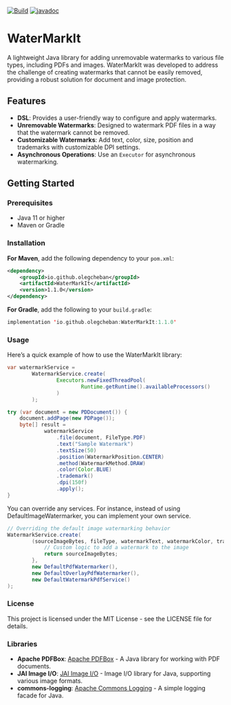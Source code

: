 [![Build](https://github.com/OlegCheban/WaterMarkIt/actions/workflows/mvn.yml/badge.svg)](https://github.com/OlegCheban/WaterMarkIt/actions/workflows/mvn.yml)
[![javadoc](https://javadoc.io/badge2/io.github.olegcheban/WaterMarkIt/javadoc.svg)](https://javadoc.io/doc/io.github.olegcheban/WaterMarkIt/latest/com/markit/services/WatermarkService.html)
# WaterMarkIt

A lightweight Java library for adding unremovable watermarks to various file types, including PDFs and images. WaterMarkIt was developed to address the challenge of creating watermarks that cannot be easily removed, providing a robust solution for document and image protection.

## Features

- **DSL**: Provides a user-friendly way to configure and apply watermarks.
- **Unremovable Watermarks**: Designed to watermark PDF files in a way that the watermark cannot be removed.
- **Customizable Watermarks**: Add text, color, size, position and trademarks with customizable DPI settings.
- **Asynchronous Operations**: Use an `Executor` for asynchronous watermarking.

## Getting Started

### Prerequisites

- Java 11 or higher
- Maven or Gradle

### Installation

**For Maven**, add the following dependency to your `pom.xml`:

```xml
<dependency>
    <groupId>io.github.olegcheban</groupId>
    <artifactId>WaterMarkIt</artifactId>
    <version>1.1.0</version>
</dependency>
```

**For Gradle**, add the following to your `build.gradle`:
```kotlin
implementation 'io.github.olegcheban:WaterMarkIt:1.1.0'
```

### Usage

Here’s a quick example of how to use the WaterMarkIt library:

```java
var watermarkService =
        WatermarkService.create(
                Executors.newFixedThreadPool(
                        Runtime.getRuntime().availableProcessors()
                )
        );

try (var document = new PDDocument()) {
    document.addPage(new PDPage());
    byte[] result = 
            watermarkService
                .file(document, FileType.PDF)
                .text("Sample Watermark")
                .textSize(50)
                .position(WatermarkPosition.CENTER)
                .method(WatermarkMethod.DRAW)    
                .color(Color.BLUE)
                .trademark()
                .dpi(150f)
                .apply();
}
```
You can override any services. For instance, instead of using DefaultImageWatermarker, you can implement your own service.
```java
// Overriding the default image watermarking behavior
WatermarkService.create(
        (sourceImageBytes, fileType, watermarkText, watermarkColor, trademark) -> {
            // Custom logic to add a watermark to the image
            return sourceImageBytes;
        }, 
        new DefaultPdfWatermarker(),
        new DefaultOverlayPdfWatermarker(),
        new DefaultWatermarkPdfService()
);
```

### License
This project is licensed under the MIT License - see the LICENSE file for details.

### Libraries

- **Apache PDFBox**: [Apache PDFBox](https://pdfbox.apache.org/) - A Java library for working with PDF documents.
- **JAI Image I/O**: [JAI Image I/O](https://github.com/jai-imageio/jai-imageio-core) - Image I/O library for Java, supporting various image formats.
- **commons-logging**: [Apache Commons Logging](https://commons.apache.org/proper/commons-logging/) - A simple logging facade for Java.
